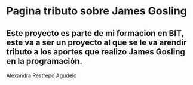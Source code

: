# Pagina tributo sobre James Gosling
Este proyecto es parte de mi formacion en BIT, este va a ser un proyecto al que se le va arendir tributo a los aportes que realizo James Gosling en la programación.
---
Alexandra Restrepo Agudelo
